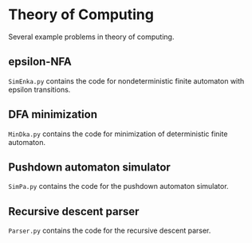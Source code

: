 # Theory of Computing

Several example problems in theory of computing.

## epsilon-NFA
`SimEnka.py` contains the code for nondeterministic finite automaton with epsilon transitions.

## DFA minimization
`MinDka.py` contains the code for minimization of deterministic finite automaton.

## Pushdown automaton simulator
`SimPa.py` contains the code for the pushdown automaton simulator.

## Recursive descent parser
`Parser.py` contains the code for the recursive descent parser.
